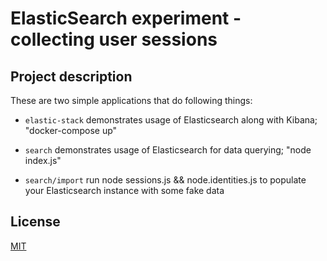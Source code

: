 # ElasticSearch experiment - collecting user sessions

## Project description

These are two simple applications that do following things:

* `elastic-stack` demonstrates usage of Elasticsearch along with Kibana; "docker-compose up"
* `search` demonstrates usage of Elasticsearch for data querying; "node index.js"

* `search/import` run node sessions.js && node.identities.js to populate your Elasticsearch instance with some fake data

## License

[MIT](https://opensource.org/licenses/mit-license)
